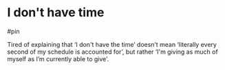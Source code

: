 # I don't have time

#pin

Tired of explaining that ‘I don't have the time’ doesn’t mean ‘literally every second of my schedule is accounted for’, but rather ‘I'm giving as much of myself as I’m currently able to give’. 